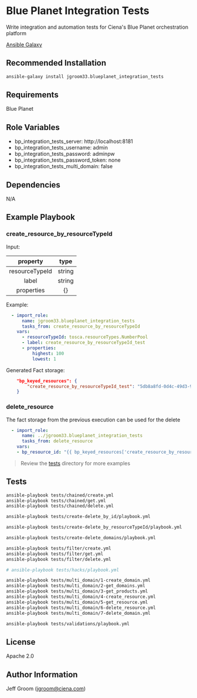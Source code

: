 # Blue Planet Integration Tests

Write integration and automation tests for Ciena's Blue Planet orchestration platform

[Ansible Galaxy](https://galaxy.ansible.com/jgroom33/blueplanet_integration_tests)

## Recommended Installation

```bash
ansible-galaxy install jgroom33.blueplanet_integration_tests
```

## Requirements

Blue Planet

## Role Variables

* bp_integration_tests_server: http://localhost:8181
* bp_integration_tests_username: admin
* bp_integration_tests_password: adminpw
* bp_integration_tests_password_token: none
* bp_integration_tests_multi_domain: false

## Dependencies

N/A

## Example Playbook

### create_resource_by_resourceTypeId

Input:

|    property    | type    |
|:--------------:|:-------:|
| resourceTypeId | string  |
|     label      | string  |
|   properties   |   {}    |

Example:

```yaml
  - import_role:
      name: jgroom33.blueplanet_integration_tests
      tasks_from: create_resource_by_resourceTypeId
    vars:
      - resourceTypeId: tosca.resourceTypes.NumberPool
      - label: create_resource_by_resourceTypeId_test
      - properties:
          highest: 100
          lowest: 1
```

Generated Fact storage:

```json
    "bp_keyed_resources": {
        "create_resource_by_resourceTypeId_test": "5db8a8fd-0d4c-49d3-9255-2e3b43645d86"
    }
```

### delete_resource

The fact storage from the previous execution can be used for the delete

```yaml
  - import_role:
      name: ../jgroom33.blueplanet_integration_tests
      tasks_from: delete_resource
    vars:
    - bp_resource_id: "{{ bp_keyed_resources['create_resource_by_resourceTypeId_test'] }}"
```

> Review the [tests](tests/) directory for more examples

## Tests

```bash
ansible-playbook tests/chained/create.yml
ansible-playbook tests/chained/get.yml
ansible-playbook tests/chained/delete.yml

ansible-playbook tests/create-delete_by_id/playbook.yml

ansible-playbook tests/create-delete_by_resourceTypeId/playbook.yml

ansible-playbook tests/create-delete_domains/playbook.yml

ansible-playbook tests/filter/create.yml
ansible-playbook tests/filter/get.yml
ansible-playbook tests/filter/delete.yml

# ansible-playbook tests/hacks/playbook.yml

ansible-playbook tests/multi_domain/1-create_domain.yml
ansible-playbook tests/multi_domain/2-get_domains.yml
ansible-playbook tests/multi_domain/3-get_products.yml
ansible-playbook tests/multi_domain/4-create_resource.yml
ansible-playbook tests/multi_domain/5-get_resource.yml
ansible-playbook tests/multi_domain/6-delete_resource.yml
ansible-playbook tests/multi_domain/7-delete_domain.yml

ansible-playbook tests/validations/playbook.yml

```

## License

Apache 2.0

## Author Information

Jeff Groom (jgroom@ciena.com)

